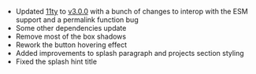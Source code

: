 * Updated [11ty](https://11ty.dev) to [v3.0.0](https://www.npmjs.com/package/@11ty/eleventy/v/3.0.0) with a bunch of changes to interop with the ESM support and a permalink function bug
* Some other dependencies update
* Remove most of the box shadows
* Rework the button hovering effect
* Added improvements to splash paragraph and projects section styling
* Fixed the splash hint title